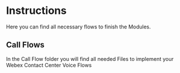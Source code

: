 # Instructions

Here you can find all necessary flows to finish the Modules.

## Call Flows
In the Call Flow folder you will find all needed Files to implement your Webex Contact Center Voice Flows

